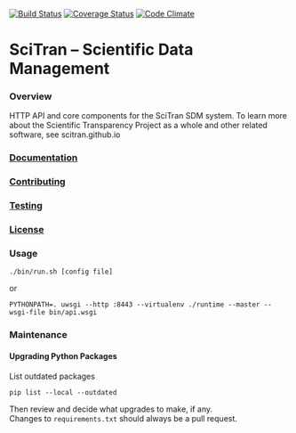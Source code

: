 [![Build Status](https://travis-ci.org/scitran/core.svg?branch=master)](https://travis-ci.org/scitran/core)
[![Coverage Status](https://coveralls.io/repos/github/scitran/core/badge.svg?branch=master)](https://coveralls.io/github/scitran/core?branch=master)
[![Code Climate](https://codeclimate.com/github/scitran/core/badges/gpa.svg)](https://codeclimate.com/github/scitran/core)

[//]: # (Looking for a markdown editor?  Try Dillinger.io)

# SciTran – Scientific Data Management

### Overview

HTTP API and core components for the SciTran SDM system.  To learn more about the Scientific Transparency Project as a whole and other related software, see scitran.github.io

### [Documentation](https://scitran.github.io/core)

### [Contributing](https://github.com/scitran/core/blob/master/CONTRIBUTING.md)

### [Testing](https://github.com/scitran/core/blob/master/TESTING.md)

### [License](https://github.com/scitran/core/blob/master/LICENSE)
  

### Usage
```
./bin/run.sh [config file]
```
or
```
PYTHONPATH=. uwsgi --http :8443 --virtualenv ./runtime --master --wsgi-file bin/api.wsgi
```

### Maintenance

#### Upgrading Python Packages

List outdated packages
```
pip list --local --outdated
```

Then review and decide what upgrades to make, if any.  
Changes to `requirements.txt` should always be a pull request.

